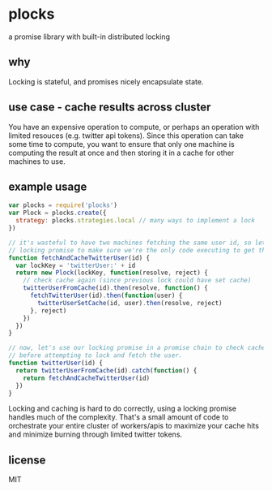 plocks
======

a promise library with built-in distributed locking

## why

Locking is stateful, and promises nicely encapsulate state.

## use case - cache results across cluster

You have an expensive operation to compute, or perhaps an operation with limited resouces (e.g. twitter api tokens). Since this operation can take some time to compute, you want to ensure that only one machine is computing the result at once and then storing it in a cache for other machines to use.

## example usage

```javascript
var plocks = require('plocks')
var Plock = plocks.create({
  strategy: plocks.strategies.local // many ways to implement a lock
})

// it's wasteful to have two machines fetching the same user id, so let's use a
// locking promise to make sure we're the only code executing to get the user
function fetchAndCacheTwitterUser(id) {
  var lockKey = 'twitterUser:' + id
  return new Plock(lockKey, function(resolve, reject) {
    // check cache again (since previous lock could have set cache)
    twitterUserFromCache(id).then(resolve, function() {
      fetchTwitterUser(id).then(function(user) {
        twitterUserSetCache(id, user).then(resolve, reject)
      }, reject)
    })
  })
}

// now, let's use our locking promise in a promise chain to check cache
// before attempting to lock and fetch the user.
function twitterUser(id) {
  return twitterUserFromCache(id).catch(function() {
    return fetchAndCacheTwitterUser(id)
  })
}
```

Locking and caching is hard to do correctly, using a locking promise handles much of the complexity. That's a small amount of code to orchestrate your entire cluster of workers/apis to maximize your cache hits and minimize burning through limited twitter tokens.

## license

MIT
